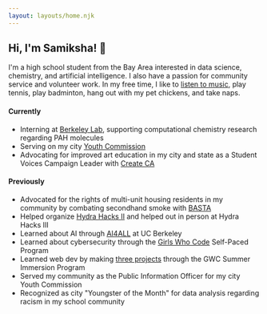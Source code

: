 ```yaml
---
layout: layouts/home.njk
---
```


## Hi, I'm Samiksha! 🐣

I'm a high school student from the Bay Area interested in data science, chemistry, and artificial intelligence. I also have a passion for community service and volunteer work. In my free time, I like to <a href="https://open.spotify.com/playlist/1OxnUgSfjKRJ4VzWTrGrUk?si=ee92beef70e54128" target="_blank">listen to music</a>, play tennis, play badminton, hang out with my pet chickens, and take naps.

#### Currently

- Interning at <a href="https://k12education.lbl.gov/programs/high-school/experiences-in-research" target="_blank">Berkeley Lab</a>, supporting computational chemistry research regarding PAH molecules
- Serving on my city <a href="https://www.hayward-ca.gov/your-government/appointed-bodies/hayward-youth-commission" target="_blank">Youth Commission</a>
- Advocating for improved art education in my city and state as a Student Voices Campaign Leader with <a href="https://createca.org/" target="_blank">Create CA</a>

#### Previously

- Advocated for the rights of multi-unit housing residents in my community by combating secondhand smoke with <a href="https://instagram.com/bayareastrength" target="_blank">BASTA</a>
- Helped organize <a href="https://hydrahacks.org" target="_blank">Hydra Hacks II</a> and helped out in person at Hydra Hacks III
- Learned about AI through <a href="https://ai-4-all.org/summer-programs/" target="_blank">AI4ALL</a> at UC Berkeley
- Learned about cybersecurity through the <a href="https://girlswhocode.com/" target="_blank">Girls Who Code</a> Self-Paced Program
- Learned web dev by making <a href="https://github.com/slingann/GWC-Projects" target="_blank">three projects</a> through the GWC Summer Immersion Program
- Served my community as the Public Information Officer for my city Youth Commission
- Recognized as city "Youngster of the Month" for data analysis regarding racism in my school community
